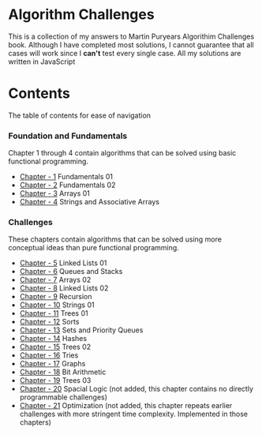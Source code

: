# Algorithm Challenges
This is a collection of my answers to Martin Puryears Algorithim Challenges book. Although I have completed most solutions,
I cannot guarantee that all cases will work since I **can't** test every single case. All my solutions are written in JavaScript

# Contents
The table of contents for ease of navigation
### Foundation and Fundamentals
Chapter 1 through 4 contain algorithms that can be solved using basic functional programming.
* [Chapter - 1](https://github.com/EmilChoparinov/Algorithm-Challenges/tree/master/chapter-1) Fundamentals 01
* [Chapter - 2](https://github.com/EmilChoparinov/Algorithm-Challenges/tree/master/chapter-2) Fundamentals 02
* [Chapter - 3](https://github.com/EmilChoparinov/Algorithm-Challenges/tree/master/chapter-3) Arrays 01
* [Chapter - 4](https://github.com/EmilChoparinov/Algorithm-Challenges/tree/master/chapter-4)  Strings and Associative Arrays
### Challenges
These chapters contain algorithms that can be solved using more conceptual ideas than pure functional programming.
* [Chapter - 5](https://github.com/EmilChoparinov/Algorithm-Challenges/tree/master/chapter-5)  Linked Lists 01
* [Chapter - 6](https://github.com/EmilChoparinov/Algorithm-Challenges/tree/master/chapter-6)  Queues and Stacks
* [Chapter - 7](https://github.com/EmilChoparinov/Algorithm-Challenges/tree/master/chapter-7)  Arrays 02
* [Chapter - 8](https://github.com/EmilChoparinov/Algorithm-Challenges/tree/master/chapter-8)  Linked Lists 02
* [Chapter - 9](https://github.com/EmilChoparinov/Algorithm-Challenges/tree/master/chapter-9)  Recursion
* [Chapter - 10](https://github.com/EmilChoparinov/Algorithm-Challenges/tree/master/chapter-10)  Strings 01
* [Chapter - 11](https://github.com/EmilChoparinov/Algorithm-Challenges/tree/master/chapter-11)  Trees 01
* [Chapter - 12](https://github.com/EmilChoparinov/Algorithm-Challenges/tree/master/chapter-12)  Sorts
* [Chapter - 13](https://github.com/EmilChoparinov/Algorithm-Challenges/tree/master/chapter-13)  Sets and Priority Queues
* [Chapter - 14](https://github.com/EmilChoparinov/Algorithm-Challenges/tree/master/chapter-14)  Hashes
* [Chapter - 15](https://github.com/EmilChoparinov/Algorithm-Challenges/tree/master/chapter-15)  Trees 02
* [Chapter - 16](https://github.com/EmilChoparinov/Algorithm-Challenges/tree/master/chapter-16)  Tries
* [Chapter - 17](https://github.com/EmilChoparinov/Algorithm-Challenges/tree/master/chapter-17)  Graphs
* [Chapter - 18](https://github.com/EmilChoparinov/Algorithm-Challenges/tree/master/chapter-18)  Bit Arithmetic
* [Chapter - 19](https://github.com/EmilChoparinov/Algorithm-Challenges/tree/master/chapter-19)  Trees 03
* [Chapter - 20](/#)  Spacial Logic (not added, this chapter
contains no directly programmable challenges)
* [Chapter - 21](/#)  Optimization (not added, this chapter
repeats earlier challenges with more stringent time complexity. Implemented in those chapters)
